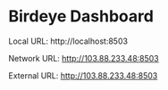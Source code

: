 # Birdeye Dashboard

  Local URL: http://localhost:8503

  Network URL: http://103.88.233.48:8503
  
  External URL: http://103.88.233.48:8503